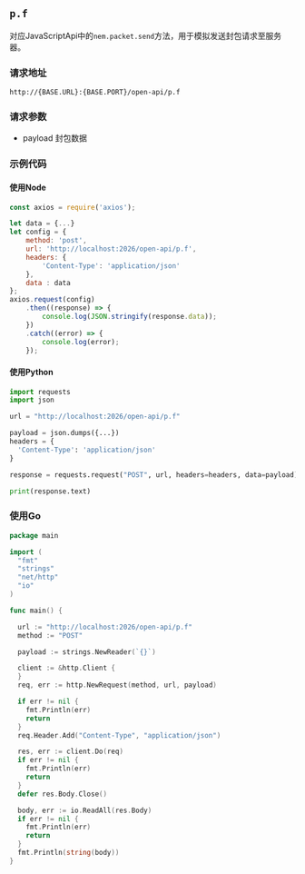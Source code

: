 ## `p.f` <Badge type="info" text="uri" />

对应JavaScriptApi中的`nem.packet.send`方法，用于模拟发送封包请求至服务器。

### 请求地址

`http://{BASE.URL}:{BASE.PORT}/open-api/p.f`

### 请求参数

- payload <Badge type="info" text="JSON" /> 封包数据

### 示例代码

#### 使用Node

```javascript
const axios = require('axios');

let data = {...}
let config = {
    method: 'post',
    url: 'http://localhost:2026/open-api/p.f',
    headers: {
        'Content-Type': 'application/json'
    },
    data : data
};
axios.request(config)
    .then((response) => {
        console.log(JSON.stringify(response.data));
    })
    .catch((error) => {
        console.log(error);
    });
```
#### 使用Python

```python
import requests
import json

url = "http://localhost:2026/open-api/p.f"

payload = json.dumps({...})
headers = {
  'Content-Type': 'application/json'
}

response = requests.request("POST", url, headers=headers, data=payload)

print(response.text)

```
### 使用Go

```go
package main

import (
  "fmt"
  "strings"
  "net/http"
  "io"
)

func main() {

  url := "http://localhost:2026/open-api/p.f"
  method := "POST"

  payload := strings.NewReader(`{}`)

  client := &http.Client {
  }
  req, err := http.NewRequest(method, url, payload)

  if err != nil {
    fmt.Println(err)
    return
  }
  req.Header.Add("Content-Type", "application/json")

  res, err := client.Do(req)
  if err != nil {
    fmt.Println(err)
    return
  }
  defer res.Body.Close()

  body, err := io.ReadAll(res.Body)
  if err != nil {
    fmt.Println(err)
    return
  }
  fmt.Println(string(body))
}
```